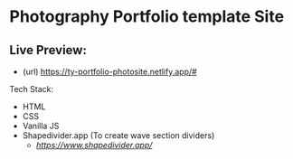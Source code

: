 # Photography Portfolio template Site

## Live Preview:

- (url) https://ty-portfolio-photosite.netlify.app/#

Tech Stack:

- HTML
- CSS
- Vanilla JS
- Shapedivider.app (To create wave section dividers)
  - *https://www.shapedivider.app/*
